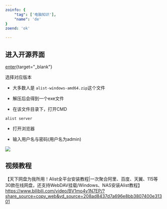 ```yaml
---
zoinfo: {
    "tag": ['电脑知识'],
    "name": 'de'
}
zoend: 'ok'

---
```

## 进入开源界面

[enter](https://github.com/alist-org/alist/releases){target="_blank"}

选择对应版本

- 大多数人是 `alist-windows-amd64.zip`这个文件

- 解压后会得到一个exe文件

- 在该文件目录下，打开CMD

```shell
alist server
```
- 打开浏览器

- 输入用户名与密码(用户名为admin)

![](/notesPic/202403192103.png)


## 视频教程

【天下网盘为我所用！Alist全平台安装教程|一次聚合阿里、百度、天翼、115等30款在线网盘，还支持WebDAV挂载/Windows、NAS安装Alist教程】 https://www.bilibili.com/video/BV1mo4y1N7EP/?share_source=copy_web&vd_source=208ad8437d7a696e8bb3807400e31301